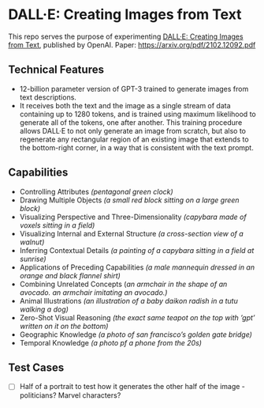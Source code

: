 # DALL·E: Creating Images from Text
This repo serves the purpose of experimenting [DALL·E: Creating Images from Text](https://openai.com/blog/dall-e/), published by OpenAI. 
Paper: https://arxiv.org/pdf/2102.12092.pdf

## Technical Features
- 12-billion parameter version of GPT-3 trained to generate images from text descriptions.
- It receives both the text and the image as a single stream of data containing up to 1280 tokens, and is trained using maximum likelihood to generate all of the tokens, one after another. This training procedure allows DALL·E to not only generate an image from scratch, but also to regenerate any rectangular region of an existing image that extends to the bottom-right corner, in a way that is consistent with the text prompt.

## Capabilities
- Controlling Attributes _(pentagonal green clock)_
- Drawing Multiple Objects _(a small red block sitting on a large green block)_
- Visualizing Perspective and Three-Dimensionality _(capybara made of voxels sitting in a field)_
- Visualizing Internal and External Structure _(a cross-section view of a walnut)_
- Inferring Contextual Details _(a painting of a capybara sitting in a field at sunrise)_
- Applications of Preceding Capabilities _(a male mannequin dressed in an orange and black flannel shirt)_
- Combining Unrelated Concepts (_an armchair in the shape of an avocado. an armchair imitating an avocado.)_
- Animal Illustrations _(an illustration of a baby daikon radish in a tutu walking a dog)_
- Zero-Shot Visual Reasoning _(the exact same teapot on the top with ’gpt’ written on it on the bottom)_
- Geographic Knowledge _(a photo of san francisco’s golden gate bridge)_
- Temporal Knowledge _(a photo pf a phone from the 20s)_


## Test Cases
- [ ] Half of a portrait to test how it generates the other half of the image - politicians? Marvel characters? 
